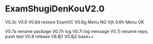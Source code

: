 # ExamShugiDenKouV2.0
V0.3c
V0.6
V0.6d restore ExamVC
V0.6g Menu NG
Vjh 0.6h Menu OK

V0.7a rename package
V0.7h log
V0.7i log message
V0.7j rename repo, push test
V0.8 release
V8.8j1
V0.8j2 base++
